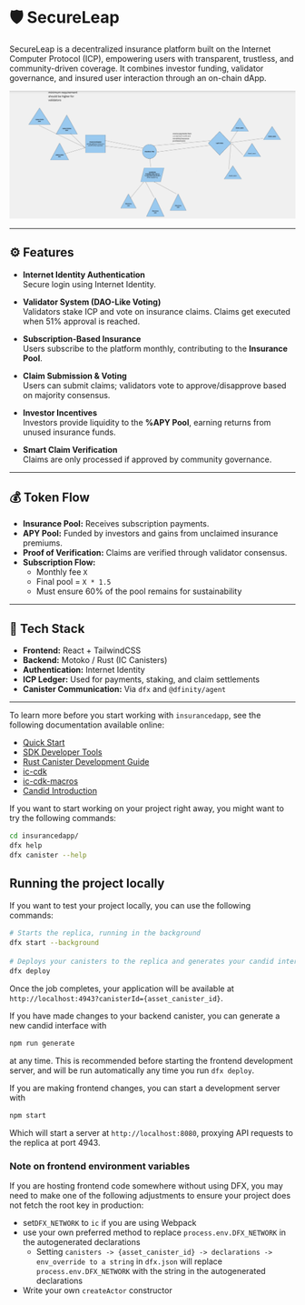 # 🛡️ SecureLeap

SecureLeap is a decentralized insurance platform built on the Internet Computer Protocol (ICP), empowering users with transparent, trustless, and community-driven coverage. It combines investor funding, validator governance, and insured user interaction through an on-chain dApp.

![Architecture](./fa91b512-3d31-4be5-86d9-51f6b2da39ed.png)

---

## ⚙️ Features

- **Internet Identity Authentication**  
  Secure login using Internet Identity.

- **Validator System (DAO-Like Voting)**  
  Validators stake ICP and vote on insurance claims. Claims get executed when 51% approval is reached.

- **Subscription-Based Insurance**  
  Users subscribe to the platform monthly, contributing to the **Insurance Pool**.

- **Claim Submission & Voting**  
  Users can submit claims; validators vote to approve/disapprove based on majority consensus.

- **Investor Incentives**  
  Investors provide liquidity to the **%APY Pool**, earning returns from unused insurance funds.

- **Smart Claim Verification**  
  Claims are only processed if approved by community governance.

---

## 💰 Token Flow

- **Insurance Pool:** Receives subscription payments.
- **APY Pool:** Funded by investors and gains from unclaimed insurance premiums.
- **Proof of Verification:** Claims are verified through validator consensus.
- **Subscription Flow:**  
  - Monthly fee `X`
  - Final pool = `X * 1.5`
  - Must ensure 60% of the pool remains for sustainability

---

## 🧱 Tech Stack

- **Frontend:** React + TailwindCSS
- **Backend:** Motoko / Rust (IC Canisters)
- **Authentication:** Internet Identity
- **ICP Ledger:** Used for payments, staking, and claim settlements
- **Canister Communication:** Via `dfx` and `@dfinity/agent`

---


To learn more before you start working with `insurancedapp`, see the following documentation available online:

- [Quick Start](https://internetcomputer.org/docs/current/developer-docs/setup/deploy-locally)
- [SDK Developer Tools](https://internetcomputer.org/docs/current/developer-docs/setup/install)
- [Rust Canister Development Guide](https://internetcomputer.org/docs/current/developer-docs/backend/rust/)
- [ic-cdk](https://docs.rs/ic-cdk)
- [ic-cdk-macros](https://docs.rs/ic-cdk-macros)
- [Candid Introduction](https://internetcomputer.org/docs/current/developer-docs/backend/candid/)

If you want to start working on your project right away, you might want to try the following commands:

```bash
cd insurancedapp/
dfx help
dfx canister --help
```

## Running the project locally

If you want to test your project locally, you can use the following commands:

```bash
# Starts the replica, running in the background
dfx start --background

# Deploys your canisters to the replica and generates your candid interface
dfx deploy
```

Once the job completes, your application will be available at `http://localhost:4943?canisterId={asset_canister_id}`.

If you have made changes to your backend canister, you can generate a new candid interface with

```bash
npm run generate
```

at any time. This is recommended before starting the frontend development server, and will be run automatically any time you run `dfx deploy`.

If you are making frontend changes, you can start a development server with

```bash
npm start
```

Which will start a server at `http://localhost:8080`, proxying API requests to the replica at port 4943.

### Note on frontend environment variables

If you are hosting frontend code somewhere without using DFX, you may need to make one of the following adjustments to ensure your project does not fetch the root key in production:

- set`DFX_NETWORK` to `ic` if you are using Webpack
- use your own preferred method to replace `process.env.DFX_NETWORK` in the autogenerated declarations
  - Setting `canisters -> {asset_canister_id} -> declarations -> env_override to a string` in `dfx.json` will replace `process.env.DFX_NETWORK` with the string in the autogenerated declarations
- Write your own `createActor` constructor
